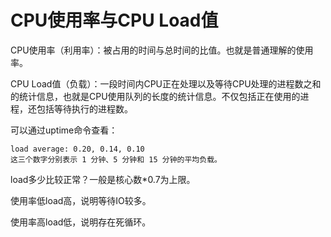 # CPU使用率与CPU Load值


CPU使用率（利用率）：被占用的时间与总时间的比值。也就是普通理解的使用率。

CPU Load值（负载）：一段时间内CPU正在处理以及等待CPU处理的进程数之和的统计信息，也就是CPU使用队列的长度的统计信息。不仅包括正在使用的进程，还包括等待执行的进程数。

可以通过uptime命令查看：

```
load average: 0.20, 0.14, 0.10
这三个数字分别表示 1 分钟、5 分钟和 15 分钟的平均负载。
```

load多少比较正常？一般是核心数\*0.7为上限。

使用率低load高，说明等待IO较多。

使用率高load低，说明存在死循环。
